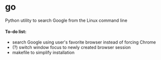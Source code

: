 # go
Python utility to search Google from the Linux command line

#### To-do list:
- search Google using user's favorite browser instead of forcing Chrome
- (?) switch window focus to newly created browser session
- makefile to simplify installation
